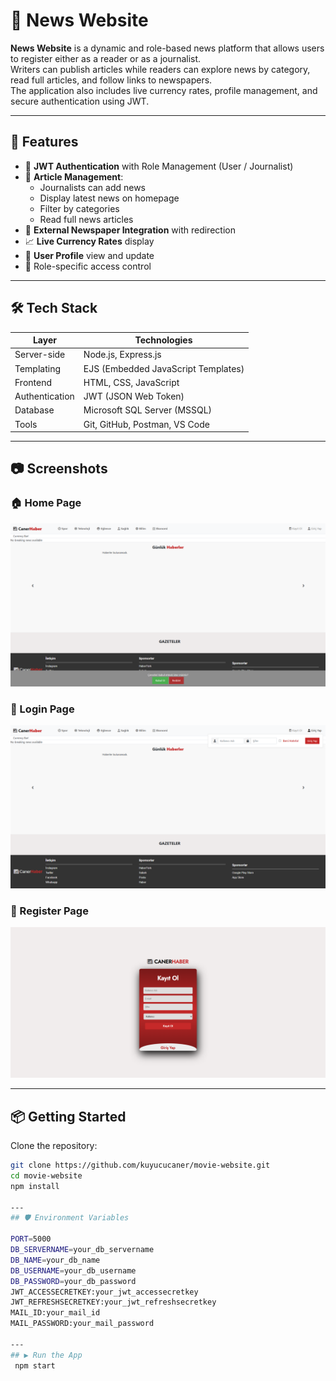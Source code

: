 # 📰 News Website

**News Website** is a dynamic and role-based news platform that allows users to register either as a reader or as a journalist.  
Writers can publish articles while readers can explore news by category, read full articles, and follow links to newspapers.  
The application also includes live currency rates, profile management, and secure authentication using JWT.
 
---

## 🚀 Features

- 🔐 **JWT Authentication** with Role Management (User / Journalist)
- 📝 **Article Management**:
  - Journalists can add news
  - Display latest news on homepage
  - Filter by categories
  - Read full news articles
- 📰 **External Newspaper Integration** with redirection
- 📈 **Live Currency Rates** display
- 👤 **User Profile** view and update
- 🎯 Role-specific access control

---

## 🛠️ Tech Stack

| Layer         | Technologies                        |
|---------------|-------------------------------------|
| Server-side   | Node.js, Express.js                 |
| Templating    | EJS (Embedded JavaScript Templates) |
| Frontend      | HTML, CSS, JavaScript               |
| Authentication| JWT (JSON Web Token)                |
| Database      | Microsoft SQL Server (MSSQL)        |
| Tools         | Git, GitHub, Postman, VS Code       |

---

## 📷 Screenshots

### 🏠 Home Page
<img src="./assets/home.png" width="600"/>

### 🔐 Login Page
<img src="./assets/login.png" width="600"/>

### 📝 Register Page
<img src="./assets/register.png" width="600"/>

---

## 📦 Getting Started

Clone the repository:

```bash
git clone https://github.com/kuyucucaner/movie-website.git
cd movie-website
npm install

---
## 🛡️ Environment Variables

PORT=5000
DB_SERVERNAME=your_db_servername
DB_NAME=your_db_name
DB_USERNAME=your_db_username
DB_PASSWORD=your_db_password
JWT_ACCESSECRETKEY:your_jwt_accessecretkey
JWT_REFRESHSECRETKEY:your_jwt_refreshsecretkey
MAIL_ID:your_mail_id
MAIL_PASSWORD:your_mail_password

---
## ▶️ Run the App
 npm start

